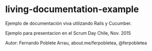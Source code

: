 # living-documentation-example

Ejemplo de documentación viva utilizando Rails y Cucumber.

Ejemplo para presentacion en el Scrum Day Chile, Nov. 2015

Autor: Fernando Poblete Arrau, about.me/ferpobletea, @ferpobletea
